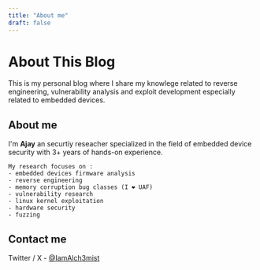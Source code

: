 ```yaml
---
title: "About me"
draft: false
---
```

# About This Blog

This is my personal blog where I share my knowlege related to reverse engineering, vulnerability analysis and exploit development especially related to embedded devices. 

## About me 

I'm **Ajay** an securtiy reseacher specialized in the field of embedded device security with 3+ years of hands-on experience.


	My research focuses on :
	- embedded devices firmware analysis 
	- reverse engineering 
	- memory corruption bug classes (I ❤️ UAF) 
	- vulnerability research 
	- linux kernel exploitation 
	- hardware security 
	- fuzzing 

## Contact me 

Twitter / X - [@IamAlch3mist](https://x.com/IamAlch3mist)
